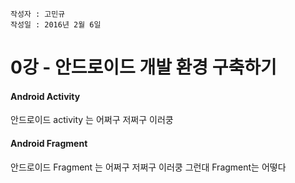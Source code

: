 ```
작성자 : 고민규
작성일 : 2016년 2월 6일
```

#  0강 - 안드로이드 개발 환경 구축하기

#### Android Activity

안드로이드 activity 는 어쩌구 저쩌구 이러쿵


#### Android Fragment

안드로이드 Fragment 는 어쩌구 저쩌구 이러쿵
그런대 Fragment는 어떻다
